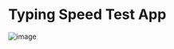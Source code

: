 # Typing Speed Test App

![image](https://github.com/ferhatkplnn/typing-speed-app/assets/29931637/3af6ca2a-045d-40ba-99e5-73217a73a2da)

